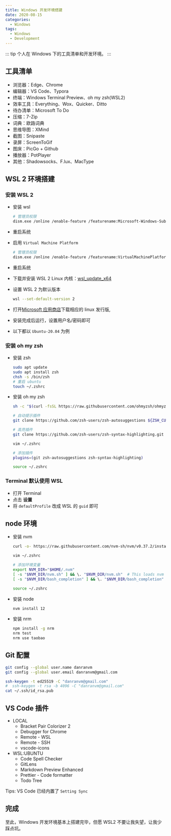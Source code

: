 ```yaml
---
title: Windows 开发环境搭建
date: 2020-08-15
categories:
  - Windows
tags:
  - Windows
  - Development
---
```


::: tip
个人在 Windows 下的工具清单和开发环境。
:::

<!-- more -->

## 工具清单

- 浏览器：Edge、Chrome
- 编辑器：VS Code、Typora
- 终端：Windows Terminal Preview、oh my zsh(WSL2)
- 效率工具：Everything、Wox、Quicker、Ditto
- 待办清单：Microsoft To Do
- 压缩：7-Zip
- 词典：欧路词典
- 思维导图：XMind
- 截图：Snipaste
- 录屏：ScreenToGif
- 图床：PicGo + Github
- 播放器：PotPlayer
- 其他：Shadowsocks、F.lux、MacType

## WSL 2 环境搭建

### 安装 WSL 2

- 安装 wsl

  ```bash
  # 管理员权限
  dism.exe /online /enable-feature /featurename:Microsoft-Windows-Subsystem-Linux /all /norestart
  ```

- 重启系统
- 启用 `Virtual Machine Platform`

  ```bash
  # 管理员权限
  dism.exe /online /enable-feature /featurename:VirtualMachinePlatform /all /norestart
  ```

- 重启系统
- 下载并安装 WSL 2 Linux 内核：[wsl_update_x64](https://wslstorestorage.blob.core.windows.net/wslblob/wsl_update_x64.msi)
- 设置 WSL 2 为默认版本

  ```bash
  wsl --set-default-version 2
  ```

- 打开[Microsoft 应用商店](https://aka.ms/wslstore)下载相应的 linux 发行版,
- 安装完成后运行，设置用户名/密码即可
- 以下都以 `Ubuntu-20.04` 为例

### 安装 oh my zsh

- 安装 zsh

  ```bash
  sudo apt update
  sudo apt install zsh
  chsh -s /bin/zsh
  # 重启 ubuntu
  touch ~/.zshrc
  ```

- 安装 oh my zsh

  ```bash
  sh -c "$(curl -fsSL https://raw.githubusercontent.com/ohmyzsh/ohmyzsh/master/tools/install.sh)"

  # 自动提示插件
  git clone https://github.com/zsh-users/zsh-autosuggestions ${ZSH_CUSTOM:-~/.oh-my-zsh/custom}/plugins/zsh-autosuggestions

  # 高亮插件
  git clone https://github.com/zsh-users/zsh-syntax-highlighting.git ${ZSH_CUSTOM:-~/.oh-my-zsh/custom}/plugins/zsh-syntax-highlighting

  vim ~/.zshrc

  # 添加插件
  plugins=(git zsh-autosuggestions zsh-syntax-highlighting)

  source ~/.zshrc
  ```

### Terminal 默认使用 WSL

- 打开 Terminal
- 点击 **设置**
- 将 `defaultProfile` 改成 WSL 的 `guid` 即可

## node 环境

- 安装 nvm

  ```bash
  curl -o- https://raw.githubusercontent.com/nvm-sh/nvm/v0.37.2/install.sh | bash

  vim ~/.zshrc

  # 添加环境变量
  export NVM_DIR="$HOME/.nvm"
  [ -s "$NVM_DIR/nvm.sh" ] && \. "$NVM_DIR/nvm.sh"  # This loads nvm
  [ -s "$NVM_DIR/bash_completion" ] && \. "$NVM_DIR/bash_completion"  # This loads nvm bash_completion

  source ~/.zshrc
  ```

- 安装 node

  ```bash
  nvm install 12
  ```

- 安装 nrm

  ```bash
  npm install -g nrm
  nrm test
  nrm use taobao
  ```

## Git 配置

```bash
git config --global user.name danranvm
git config --global user.email danranvm@gmail.com

ssh-keygen -t ed25519 -C "danranvm@gmail.com"
#  ssh-keygen -t rsa -b 4096 -C "danranvm@gmail.com"
cat ~/.ssh/id_rsa.pub
```

## VS Code 插件

- LOCAL
  - Bracket Pair Colorizer 2
  - Debugger for Chrome
  - Remote - WSL
  - Remote - SSH
  - vscode-icons
- WSL:UBUNTU
  - Code Spell Checker
  - GitLens
  - Markdown Preview Enhanced
  - Prettier - Code formatter
  - Todo Tree

Tips: VS Code 已经内置了 `Setting Sync`

## 完成

至此，Windows 开发环境基本上搭建完毕，但愿 WSL2 不要让我失望，让我少踩点坑。
